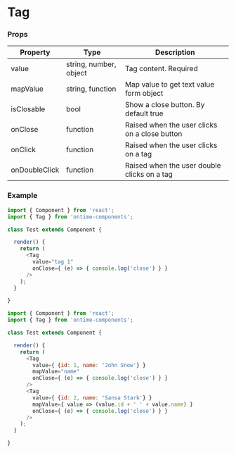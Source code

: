 <h1>Tag</h1>

<h3>Props</h3>

| Property         | Type                   | Description |
| ---------------- | ---------------------- | ----------- |
| value            | string, number, object | Tag content. Required |
| mapValue         | string, function       | Map value to get text value form object |
| isClosable       | bool                   | Show a close button. By default true |
| onClose          | function               | Raised when the user clicks on a close button |
| onClick          | function               | Raised when the user clicks on a tag |
| onDoubleClick    | function               | Raised when the user double clicks on a tag |

<h3>Example</h3>

```javascript
import { Component } from 'react';
import { Tag } from 'ontime-components';

class Test extends Component {

  render() {
    return (
      <Tag 
        value="tag 1"
        onClose={ (e) => { console.log('close') } }
      />
    );
  }

}
```

```javascript
import { Component } from 'react';
import { Tag } from 'ontime-components';

class Test extends Component {

  render() {
    return (
      <Tag 
        value={ {id: 1, name: 'John Snow'} }
        mapValue="name"
        onClose={ (e) => { console.log('close') } }
      />
      <Tag 
        value={ {id: 2, name: 'Sansa Stark'} }
        mapValue={ value => (value.id + ' ' + value.name) }
        onClose={ (e) => { console.log('close') } }
      />
    );
  }

}
```
